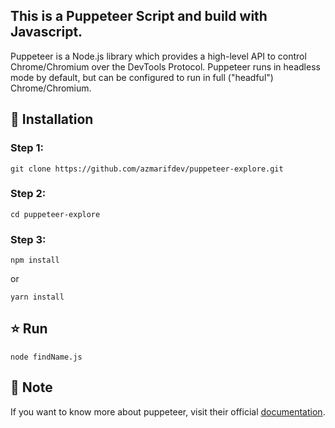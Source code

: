 ## This is a Puppeteer Script and build with Javascript.
Puppeteer is a Node.js library which provides a high-level API to control Chrome/Chromium over the DevTools Protocol. Puppeteer runs in headless mode by default, but can be configured to run in full ("headful") Chrome/Chromium.

## 🚀 Installation
### Step 1:
```
git clone https://github.com/azmarifdev/puppeteer-explore.git
```

### Step 2:
```
cd puppeteer-explore
```

### Step 3:
```
npm install
```
or
```
yarn install
```

## ⭐ Run
```
node findName.js
```

## 📌 Note
If you want to know more about puppeteer, visit their official [documentation](https://pptr.dev/).

